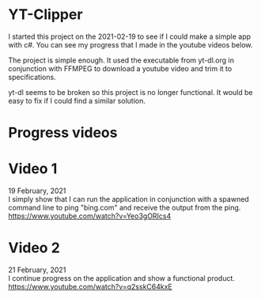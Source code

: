 # YT-Clipper

I started this project on the 2021-02-19 to see if I could make a simple app with c#. You can see my progress that I made in the youtube videos below.

The project is simple enough. It used the executable from yt-dl.org in conjunction with FFMPEG to download a youtube video and trim it to specifications.

yt-dl seems to be broken so this project is no longer functional. It would be easy to fix if I could find a similar solution.

# Progress videos

# Video 1
19 February, 2021  
I simply show that I can run the application in conjunction with a spawned command line to ping "bing.com" and receive the output from the ping.  
https://www.youtube.com/watch?v=Yeo3gORIcs4

# Video 2
21 February, 2021  
I continue progress on the application and show a functional product.  
https://www.youtube.com/watch?v=q2sskC64kxE
